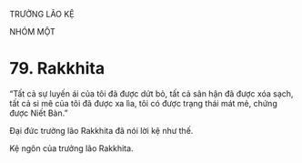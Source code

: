 TRƯỞNG LÃO KỆ

NHÓM MỘT

# 79. Rakkhita

“Tất cả sự luyến ái của tôi đã được dứt bỏ, tất cả sân hận đã được xóa sạch, tất cả si mê của tôi đã được xa lìa, tôi có được trạng thái mát mẻ, chứng được Niết Bàn.”

Đại đức trưởng lão Rakkhita đã nói lời kệ như thế.

Kệ ngôn của trưởng lão Rakkhita.
